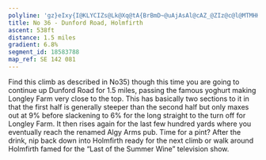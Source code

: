 ```yaml
---
polyline: 'gz}eIxy{I@KLYCIZs@Lk@Xq@tA{BrBmD~@uAjAsAl@cAZ_@ZIz@c@l@MTMHKRMxAYr@IJGfA]d@FrBg@|@]VG`BWxAMd@O|ADjAC`@EREdAc@POJO`@KTKHGLALKp@I`AARET?j@OPMNSj@uAf@o@p@uARYX[r@UlAORA|ASVDpDvAzT~Hh@Xn@NfCpAzBrAt@^`@Jl@Fb@I`@Qr@_@f@e@'
title: No 36 - Dunford Road, Holmfirth 
ascent: 538ft
distance: 1.5 miles
gradient: 6.8%
segment_id: 18583788
map_ref: SE 142 081
---
```


Find this climb as described in No35) though this time you are going to continue up Dunford
Road for 1.5 miles, passing the famous yoghurt making Longley Farm very close to the top.
This has basically two sections to it in that the first half is generally steeper than the second
half but only maxes out at 9% before slackening to 6% for the long straight to the turn off
for Longley Farm. It then rises again for the last few hundred yards where you eventually
reach the renamed Algy Arms pub. Time for a pint? After the drink, nip back down into
Holmfirth ready for the next climb or walk around Holmfirth famed for the “Last of the
Summer Wine” television show.


